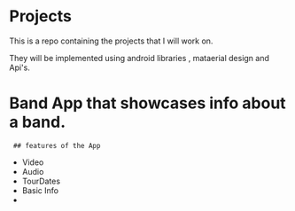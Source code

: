 # Projects
This is a repo containing the projects that I will work on.

They will be implemented using android libraries , mataerial design and Api's.

# Band App  that showcases info about a band.
 
     ## features of the App
   - Video 
   - Audio
   - TourDates
   - Basic Info
   -
  


